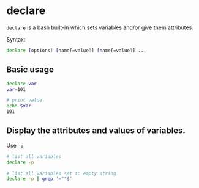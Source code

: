 # declare

`declare` is a bash built-in which sets variables and/or give them attributes.

Syntax:
```bash
declare [options] [name[=value]] [name[=value]] ...
```

## Basic usage

```bash
declare var
var=101

# print value
echo $var            
101
```

## Display the attributes and values of variables.
Use `-p`.

```bash
# list all variables
declare -p

# list all variables set to empty string
declare -p | grep '=""$'
```